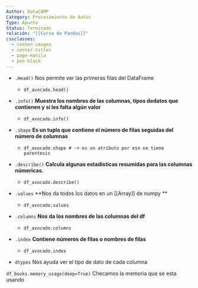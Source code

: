 ```yaml
---
Author: DataCAMP
Category: Procesamiento de datos
Type: Apunte
Status: Terminado
relación: "[[Curso de Pandas]]"
cssclasses:
  - center-images
  - center-titles
  - page-manila
  - pen-black
---
```

- `.Head()` Nos permite ver las primeras filas del DataFrame
	- `df_avocado.head()`

- `.info()` **Muestra los nombres de las columnas, tipos dedatos que contienen y si les falta algún valor**
	- `df_avocado.info()`

- `.shape` **Es un tupla que contiene el número de filas seguidas del número de columnas**
	- `df_avocado.shape # -> es un atributo por eso no tiene parentesis`

- `.describe()` **Calcula algunas estadisticas resumidas para las columnas númericas.**
	- `df_avocado.describe()`

- `.values` **Nos da todos los datos en un [[Array]] de numpy **
	- `df_avocado.values`

- `.columns` **Nos da los nombres de las columnas del df**
	- `df_avocado.columns`

- `.index` **Contiene números de filas o nombres de filas**
	- `df_avocado.index`
- `dtypes` Nos ayuda ver el tipo de dato de cada columna

`df_books.memory_usage(deep=True)` Checamos la memoria que se esta usando